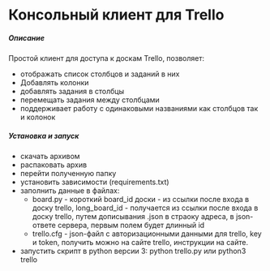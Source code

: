 # Консольный клиент для Trello
##### Описание
Простой клиент для доступа к доскам Trello, позволяет:
* отображать список столбцов и заданий в них
* Добавлять колонки
* добавлять задания в столбцы
* перемещать задания между столбцами
* поддерживает работу с одинаковыми названиями как столбцов так и колонок

##### Установка и запуск
* скачать архивом
* распаковать архив
* перейти полученную папку
* установить зависимости (requirements.txt)
* заполнить данные в файлах:
  * board.py - короткий board_id доски - из ссылки после входа в доску trello, long_board_id - получается из ссылки после входа в доску trello, путем дописывания .json в страоку адреса, в json-ответе сервера, первым полем будет длинный id
  * trello.cfg - json-файл с авторизационными данными для trello, key и token, получить можно на сайте trello, инструкции на сайте.
* запустить скрипт в python версии 3:
  python trello.py
или
  python3 trello
  

